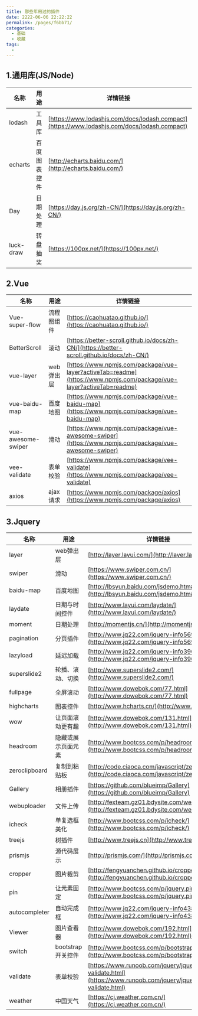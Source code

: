 ```yaml
---
title: 那些年用过的插件
date: 2222-06-06 22:22:22
permalink: /pages/f6bb71/
categories: 
  - 基础
  - 收藏
tags: 
  - 
---
```

## 1.通用库(JS/Node)
名称|用途|详情链接
---|--|---
lodash | 工具库 | [https://www.lodashjs.com/docs/lodash.compact](https://www.lodashjs.com/docs/lodash.compact)
echarts | 百度图表控件 | [http://echarts.baidu.com/](http://echarts.baidu.com/)
Day |	日期处理 |	[https://day.js.org/zh-CN/](https://day.js.org/zh-CN/)
luck-draw |	转盘抽奖 |	[https://100px.net/](https://100px.net/)


## 2.Vue
名称|用途|详情链接
---|--|---
Vue-super-flow | 流程图组件 | [https://caohuatao.github.io/](https://caohuatao.github.io/)
BetterScroll | 滚动 | [https://better-scroll.github.io/docs/zh-CN/](https://better-scroll.github.io/docs/zh-CN/)
vue-layer | web弹出层 | [https://www.npmjs.com/package/vue-layer?activeTab=readme](https://www.npmjs.com/package/vue-layer?activeTab=readme)
vue-baidu-map | 百度地图 | [https://www.npmjs.com/package/vue-baidu-map](https://www.npmjs.com/package/vue-baidu-map)
vue-awesome-swiper | 滑动 | [https://www.npmjs.com/package/vue-awesome-swiper](https://www.npmjs.com/package/vue-awesome-swiper)
vee-validate | 表单校验 | [https://www.npmjs.com/package/vee-validate](https://www.npmjs.com/package/vee-validate)
axios | ajax请求 | [https://www.npmjs.com/package/axios](https://www.npmjs.com/package/axios)



## 3.Jquery
名称|用途|详情链接
---|--|---
layer | web弹出层	| [http://layer.layui.com/](http://layer.layui.com/)
swiper | 滑动 |	[https://www.swiper.com.cn/](https://www.swiper.com.cn/)
baidu-map |	百度地图 |	[http://lbsyun.baidu.com/jsdemo.htm#a1_2](http://lbsyun.baidu.com/jsdemo.htm#a1_2)
laydate |	日期与时间控件 |	[http://www.layui.com/laydate/](http://www.layui.com/laydate/)
moment | 日期处理 |	[http://momentjs.cn/](http://momentjs.cn/)
pagination |	分页插件 |	[http://www.jq22.com/jquery-info5697](http://www.jq22.com/jquery-info5697)
lazyload |	延迟加载 |	[http://www.jq22.com/jquery-info390](http://www.jq22.com/jquery-info390)
superslide2 |	轮播、滚动、切换 |	[http://www.superslide2.com/](http://www.superslide2.com/)
fullpage |	全屏滚动 |	[http://www.dowebok.com/77.html](http://www.dowebok.com/77.html)
highcharts |	图表控件 |	[http://www.hcharts.cn/](http://www.hcharts.cn/)
wow |	让页面滚动更有趣 |	[http://www.dowebok.com/131.html](http://www.dowebok.com/131.html)
headroom |	隐藏或展示页面元素 |	[http://www.bootcss.com/p/headroom.js/](http://www.bootcss.com/p/headroom.js/)
zeroclipboard |	复制到粘贴板 |	[http://code.ciaoca.com/javascript/zeroclipboard/](http://code.ciaoca.com/javascript/zeroclipboard/)
Gallery |	相册插件 |	[https://github.com/blueimp/Gallery](https://github.com/blueimp/Gallery)
webuploader |	文件上传 |	[http://fexteam.gz01.bdysite.com/webuploader/](http://fexteam.gz01.bdysite.com/webuploader/)
icheck |	单复选框美化 |	[http://www.bootcss.com/p/icheck/](http://www.bootcss.com/p/icheck/)
treejs |	树插件 |	[http://www.treejs.cn](http://www.treejs.cn)
prismjs |	源代码展示 |	[http://prismjs.com/](http://prismjs.com/)
cropper |	图片裁剪 |	[http://fengyuanchen.github.io/cropper/](http://fengyuanchen.github.io/cropper/)
pin |	让元素固定 |	[http://www.bootcss.com/p/jquery.pin/](http://www.bootcss.com/p/jquery.pin/)
autocompleter |	自动完成框 |	[http://www.jq22.com/jquery-info438](http://www.jq22.com/jquery-info438)
Viewer |	图片查看器 |	[http://www.dowebok.com/192.html](http://www.dowebok.com/192.html)
switch |	bootstrap开关控件 |	[http://www.bootcss.com/p/bootstrap-switch/](http://www.bootcss.com/p/bootstrap-switch/)
validate |	表单校验 |	[https://www.runoob.com/jquery/jquery-plugin-validate.html](https://www.runoob.com/jquery/jquery-plugin-validate.html)
weather |	中国天气 |	[https://cj.weather.com.cn/](https://cj.weather.com.cn/)

